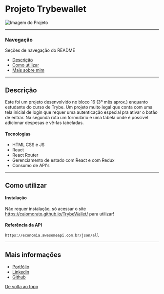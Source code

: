 # Projeto Trybewallet

![Imagem do Projeto](https://i.imgur.com/HfwIxuo.png)

---

### Navegação
Seções de navegação do README

- [Descrição](#Descrição)
- [Como utilizar](#Como-utilizar)
- [Mais sobre mim](#Mais-informações)

---

## Descrição

Este foi um projeto desenvolvido no bloco 16 (3º mês aprox.) enquanto estudante do curso de Trybe. 
Um projeto muito legal que conta com uma tela inicial de login que requer uma autenticação especial pra ativar o botão de entrar.
Na segunda rota um formulário e uma tabela onde é possível adicionar despesas e vê-las tabeladas.

#### Tecnologias

- HTML CSS e JS
- React
- React Router
- Gerenciamento de estado com React e com Redux
- Consumo de API's

---

## Como utilizar

#### Instalação

Não requer instalação, só acessar o site https://caiomorato.github.io/TrybeWallet/ para utilizar!

#### Referência da API

```
https://economia.awesomeapi.com.br/json/all
```

---

## Mais informações

- [Portfólio](https://caiomorato.github.io/portfolio/)
- [Linkedin](https://www.linkedin.com/in/morato-dev/)
- [Github](https://github.com/CaioMorato)

[De volta ao topo](#)
